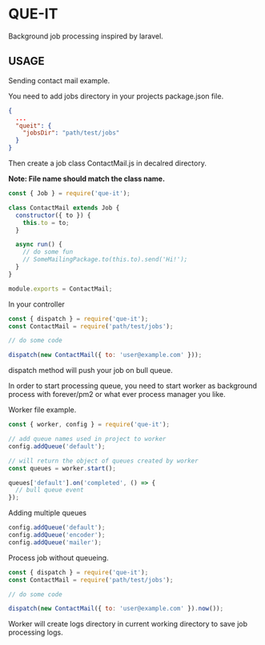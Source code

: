 # QUE-IT

Background job processing inspired by laravel.

## USAGE

Sending contact mail example.

You need to add jobs directory in your projects package.json file.

```json
{
  ...
  "queit": {
    "jobsDir": "path/test/jobs"
  }
}
```

Then create a job class ContactMail.js in decalred directory.

**Note: File name should match the class name.**

```javascript
const { Job } = require('que-it');

class ContactMail extends Job {
  constructor({ to }) {
    this.to = to;
  }

  async run() {
    // do some fun
    // SomeMailingPackage.to(this.to).send('Hi!');
  }
}

module.exports = ContactMail;
```

In your controller

```javascript
const { dispatch } = require('que-it');
const ContactMail = require('path/test/jobs');

// do some code

dispatch(new ContactMail({ to: 'user@example.com' }));
```

dispatch method will push your job on bull queue.

In order to start processing queue, you need to start worker as background process with forever/pm2 or what ever process manager you like.

Worker file example.

```javascript
const { worker, config } = require('que-it');

// add queue names used in project to worker
config.addQueue('default');

// will return the object of queues created by worker
const queues = worker.start();

queues['default'].on('completed', () => {
  // bull queue event
});
```

 Adding multiple queues

 ```javascript
 config.addQueue('default');
 config.addQueue('encoder');
 config.addQueue('mailer');
 ```

Process job without queueing.

```javascript
const { dispatch } = require('que-it');
const ContactMail = require('path/test/jobs');

// do some code

dispatch(new ContactMail({ to: 'user@example.com' }).now());
```

Worker will create logs directory in current working directory to save job processing logs.
